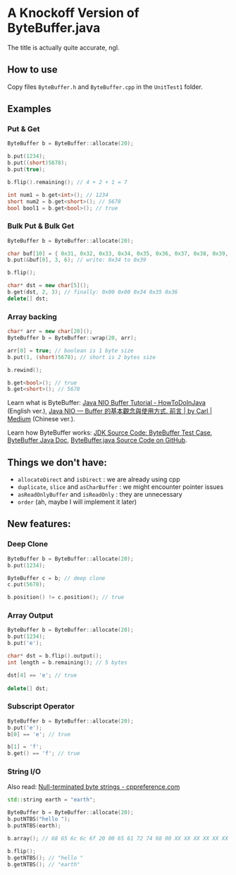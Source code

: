 # A Knockoff  Version of ByteBuffer.java

The title is actually quite accurate, ngl.



## How to use

Copy files `ByteBuffer.h` and `ByteBuffer.cpp` in the `UnitTest1` folder.



## Examples

### Put & Get

```cpp
ByteBuffer b = ByteBuffer::allocate(20);

b.put(1234);
b.put((short)5678);
b.put(true);

b.flip().remaining(); // 4 + 2 + 1 = 7

int num1 = b.get<int>(); // 1234
short num2 = b.get<short>(); // 5678
bool bool1 = b.get<bool>(); // true
```



### Bulk Put & Bulk Get

```cpp
ByteBuffer b = ByteBuffer::allocate(20);

char buf[10] = { 0x31, 0x32, 0x33, 0x34, 0x35, 0x36, 0x37, 0x38, 0x39, 0x3a };
b.put(&buf[0], 3, 6); // write: 0x34 to 0x39

b.flip();

char* dst = new char[5]();
b.get(dst, 2, 3); // finally: 0x00 0x00 0x34 0x35 0x36
delete[] dst;
```



### Array backing

```cpp
char* arr = new char[20]();
ByteBuffer b = ByteBuffer::wrap(20, arr);

arr[0] = true; // boolean is 1 byte size
b.put(1, (short)5678); // short is 2 bytes size

b.rewind();

b.get<bool>(); // true
b.get<short>(); // 5678
```



Learn what is ByteBuffer: [Java NIO Buffer Tutorial - HowToDoInJava](https://howtodoinjava.com/java/nio/java-nio-2-0-working-with-buffers/) (English ver.), [Java NIO — Buffer 的基本觀念與使用方式. 前言 | by Carl | Medium](https://medium.com/@clu1022/java-nio-buffer-c98b52fd93ca) (Chinese ver.).

Learn how ByteBuffer works: [JDK Source Code: ByteBuffer Test Case](http://hg.openjdk.java.net/jdk7/jdk7/jdk/file/9b8c96f96a0f/test/java/nio/Buffer/), [ByteBuffer Java Doc](https://docs.oracle.com/javase/7/docs/api/java/nio/ByteBuffer.html), [ByteBuffer.java Source Code on GitHub](https://github.com/himnay/java7-sourcecode/blob/master/java/nio/ByteBuffer.java).




## Things we don't have:

- `allocateDirect` and `isDirect` : we are already using cpp
- `duplicate`, `slice` and `asCharBuffer` : we might encounter pointer issues
- `asReadOnlyBuffer` and `isReadOnly` : they are unnecessary
- `order` (ah, maybe I will implement it later)



## New features:

### Deep Clone

```cpp
ByteBuffer b = ByteBuffer::allocate(20);
b.put(1234);

ByteBuffer c = b; // deep clone
c.put(5678);

b.position() != c.position(); // true
```



### Array Output

```cpp
ByteBuffer b = ByteBuffer::allocate(20);
b.put(1234);
b.put('e');

char* dst = b.flip().output();
int length = b.remaining(); // 5 bytes

dst[4] == 'e'; // true
    
delete[] dst;
```



### Subscript Operator

```cpp
ByteBuffer b = ByteBuffer::allocate(20);
b.put('e');
b[0] == 'e'; // true

b[1] = 'f';
b.get() == 'f'; // true
```



### String I/O

Also read: [Null-terminated byte strings - cppreference.com](https://en.cppreference.com/w/c/string/byte)

```cpp
std::string earth = "earth";

ByteBuffer b = ByteBuffer::allocate(20);
b.putNTBS("hello ");
b.putNTBS(earth);

b.array(); // 68 65 6c 6c 6f 20 00 65 61 72 74 68 00 XX XX XX XX XX XX XX

b.flip();
b.getNTBS(); // "hello "
b.getNTBS(); // "earth"
```
